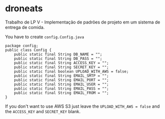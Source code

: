 # droneats
Trabalho de LP V - Implementação de padrões de projeto em um sistema de entrega de comida.

You have to create ```config.Config.java```


    package config;
    public class Config {
        public static final String DB_NAME = "";
        public static final String DB_PASS = "";
        public static final String ACCESS_KEY = "";
        public static final String SECRET_KEY = "";
        public static final boolean UPLOAD_WITH_AWS = false;
        public static final String EMAIL_SMTP = "";
        public static final String EMAIL_PORT = "";
        public static final String EMAIL_USER = "";
        public static final String EMAIL_PASS = "";
        public static final String EMAIL_FROM = "";
    }

If you don't want to use AWS S3 just leave the ```UPLOAD_WITH_AWS = false``` and the ```ACCESS_KEY``` and ```SECRET_KEY``` blank.